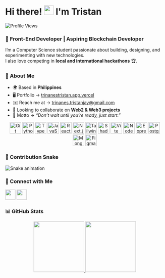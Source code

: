 # Hi there! <img src="https://user-images.githubusercontent.com/18350557/176309783-0785949b-9127-417c-8b55-ab5a4333674e.gif" width="30px"> I'm Tristan  

![Profile Views](https://visitor-badge.laobi.icu/badge?page_id=Tristan-T-Dev.Tristan-T-Dev&left_color=black&right_color=blue)  
### 🚀 Front-End Developer | Aspiring Blockchain Developer  

I’m a Computer Science student passionate about building, designing, and experimenting with new technologies.  
I also love competing in **local and international hackathons** 🏆.  


### 🌟 About Me  
- 🌍 Based in **Philippines**  
- 🖥️ Portfolio → [trinanestristan.app.vercel](http://trinanestristan.app.vercel)  
- ✉️ Reach me at → [trinanes.tristanjay@gmail.com](mailto:trinanes.tristanjay@gmail.com)  
- 👥 Looking to collaborate on **Web2 & Web3 projects**  
- 💬 Motto → *“Don’t wait until you’re ready, just start.”*  




<p align="center">
<a href="https://git-scm.com/" target="_blank"><img src="https://raw.githubusercontent.com/danielcranney/readme-generator/main/public/icons/skills/git-colored.svg" width="36" height="36" alt="Git" /></a>
<a href="https://www.python.org/" target="_blank"><img src="https://raw.githubusercontent.com/danielcranney/readme-generator/main/public/icons/skills/python-colored.svg" width="36" height="36" alt="Python" /></a>
<a href="https://www.typescriptlang.org/" target="_blank"><img src="https://raw.githubusercontent.com/danielcranney/readme-generator/main/public/icons/skills/typescript-colored.svg" width="36" height="36" alt="TypeScript" /></a>
<a href="https://developer.mozilla.org/en-US/docs/Web/JavaScript" target="_blank"><img src="https://raw.githubusercontent.com/danielcranney/readme-generator/main/public/icons/skills/javascript-colored.svg" width="36" height="36" alt="JavaScript" /></a>
<a href="https://reactjs.org/" target="_blank"><img src="https://raw.githubusercontent.com/danielcranney/readme-generator/main/public/icons/skills/react-colored.svg" width="36" height="36" alt="React" /></a>
<a href="https://nextjs.org/docs" target="_blank"><img src="https://raw.githubusercontent.com/danielcranney/readme-generator/main/public/icons/skills/nextjs-colored-dark.svg" width="36" height="36" alt="Next.js" /></a>
<a href="https://tailwindcss.com/" target="_blank"><img src="https://raw.githubusercontent.com/danielcranney/readme-generator/main/public/icons/skills/tailwindcss-colored.svg" width="36" height="36" alt="TailwindCSS" /></a>
<a href="https://ui.shadcn.com/" target="_blank"><img src="https://raw.githubusercontent.com/danielcranney/readme-generator/main/public/icons/skills/shadcnui-colored-dark.svg" width="36" height="36" alt="Shadcn/UI" /></a>
<a href="https://vitejs.dev/" target="_blank"><img src="https://raw.githubusercontent.com/danielcranney/readme-generator/main/public/icons/skills/vite-colored.svg" width="36" height="36" alt="Vite" /></a>
<a href="https://nodejs.org/" target="_blank"><img src="https://raw.githubusercontent.com/danielcranney/readme-generator/main/public/icons/skills/nodejs-colored.svg" width="36" height="36" alt="NodeJS" /></a>
<a href="https://expressjs.com/" target="_blank"><img src="https://raw.githubusercontent.com/danielcranney/readme-generator/main/public/icons/skills/express-colored-dark.svg" width="36" height="36" alt="Express" /></a>
<a href="https://www.postgresql.org/" target="_blank"><img src="https://raw.githubusercontent.com/danielcranney/readme-generator/main/public/icons/skills/postgresql-colored.svg" width="36" height="36" alt="PostgreSQL" /></a>
<a href="https://www.mongodb.com/" target="_blank"><img src="https://raw.githubusercontent.com/danielcranney/readme-generator/main/public/icons/skills/mongodb-colored.svg" width="36" height="36" alt="MongoDB" /></a>
<a href="https://www.figma.com/" target="_blank"><img src="https://raw.githubusercontent.com/danielcranney/readme-generator/main/public/icons/skills/figma-colored.svg" width="36" height="36" alt="Figma" /></a>
</p>

### 🐍 Contribution Snake

![Snake animation](https://raw.githubusercontent.com/Tristan-T-Dev/Tristan-T-Dev/output/snake.svg)


### 🤝 Connect with Me  

<p align="left">
<a href="https://github.com/Tristan-T-Dev" target="_blank"><img src="https://raw.githubusercontent.com/danielcranney/readme-generator/main/public/icons/socials/github.svg" width="32" height="32" /></a>
<a href="https://www.linkedin.com/in/tristan-triñanes-7ba447356/" target="_blank"><img src="https://raw.githubusercontent.com/danielcranney/readme-generator/main/public/icons/socials/linkedin.svg" width="32" height="32" /></a>
</p>

### 📊 GitHub Stats  

<p align="center">
<a href="https://github.com/Tristan-T-Dev">
  <img src="https://github-readme-stats.vercel.app/api?username=Tristan-T-Dev&show_icons=true&hide_border=true&bg_color=181824&title_color=0891b2&text_color=ffffff&icon_color=0891b2" height="160" />
</a>
<a href="https://github.com/Tristan-T-Dev">
  <img src="https://github-readme-stats.vercel.app/api/top-langs/?username=Tristan-T-Dev&langs_count=8&layout=compact&hide_border=true&bg_color=181824&title_color=0891b2&text_color=ffffff" height="160" />
</a>
</p>
